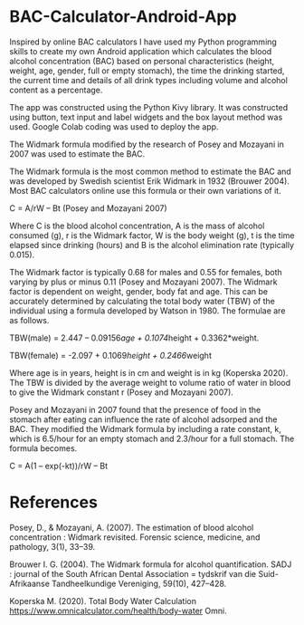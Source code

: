 # BAC-Calculator-Android-App

Inspired by online BAC calculators I have used my Python programming skills to create my own Android application which calculates the blood alcohol concentration (BAC) based on personal characteristics (height, weight, age, gender, full or empty stomach), the time the drinking started, the current time and details of all drink types including volume and alcohol content as a percentage.

The app was constructed using the Python Kivy library. It was constructed using button, text input and label widgets and the box layout method was used. Google Colab coding was used to deploy the app.

The Widmark formula modified by the research of Posey and Mozayani in 2007 was used to estimate the BAC.

The Widmark formula is the most common method to estimate the BAC and was developed by Swedish scientist Erik Widmark in 1932 (Brouwer 2004). Most BAC calculators online use this formula or their own variations of it.

C = A/rW – Bt         (Posey and Mozayani 2007)

Where C is the blood alcohol concentration, A is the mass of alcohol consumed (g), r is the Widmark factor, W is the body weight (g), t is the time elapsed since drinking (hours) and B is the alcohol elimination rate (typically 0.015).

The Widmark factor is typically 0.68 for males and 0.55 for females, both varying by plus or minus 0.11 (Posey and Mozayani 2007). The Widmark factor is dependent on weight, gender, body fat and age. This can be accurately determined by calculating the total body water (TBW) of the individual using a formula developed by Watson in 1980. The formulae are as follows.

TBW(male) = 2.447 – 0.09156*age + 0.1074*height + 0.3362*weight.

TBW(female) = -2.097 + 0.1069*height + 0.2466*weight

Where age is in years, height is in cm and weight is in kg (Koperska 2020). The TBW is divided by the average weight to volume ratio of water in blood to give the Widmark constant r (Posey and Mozayani 2007).

Posey and Mozayani in 2007 found that the presence of food in the stomach after eating can influence the rate of alcohol adsorped and the BAC. They modified the Widmark formula by including a rate constant, k, which is 6.5/hour for an empty stomach and 2.3/hour for a full stomach. The formula becomes.

C = A(1 – exp(-kt))/rW – Bt


# References
Posey, D., & Mozayani, A. (2007). The estimation of blood alcohol concentration : Widmark revisited. Forensic science, medicine, and pathology, 3(1), 33–39.

Brouwer I. G. (2004). The Widmark formula for alcohol quantification. SADJ : journal of the South African Dental Association = tydskrif van die Suid-Afrikaanse Tandheelkundige Vereniging, 59(10), 427–428.

Koperska M. (2020). Total Body Water Calculation https://www.omnicalculator.com/health/body-water Omni.
